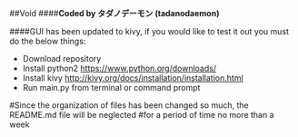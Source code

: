 ##Void
####**Coded by タダノデーモン (tadanodaemon)**

####GUI has been updated to kivy, if you would like to test it out you must do the below things:
* Download repository
* Install python2 https://www.python.org/downloads/
* Install kivy http://kivy.org/docs/installation/installation.html
* Run main.py from terminal or command prompt

#Since the organization of files has been changed so much, the README.md file will be neglected
#for a period of time no more than a week
